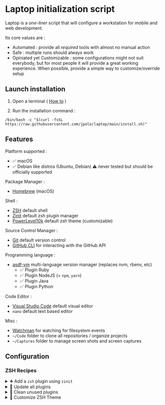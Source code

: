 # Laptop initialization script

Laptop is a *one-liner* script that will configure a workstation for mobile and web development.

Its core values are :

- Automated : provide all *required* tools with almost no manual action
- Safe : multiple runs should always work
- Opiniated yet Customizable : some configurations might not suit everybody, but for most people it will provide a great working experience. When possible, provide a simple way to customize/override setup

## Launch installation

1. Open a terminal ( [How to](https://www.wikihow.com/Open-a-Terminal-Window-in-Mac) )

2. Run the installation command :

```shell
/bin/bash -c "$(curl -fsSL https://raw.githubusercontent.com/jpolo/laptop/main/install.sh)"
```

## Features

Platform supported :

- ✅ macOS
- ✅ Debian like distros (Ubuntu, Debian) ⚠️ never tested but should be officially supported

Package Manager :

- [Homebrew] (macOS)

Shell :

- [ZSH] default shell
- [Zinit] default zsh plugin manager
- [PowerLevel10k] default zsh theme (customizable)

Source Control Manager :

- [Git] default version control
- [GitHub CLI] for interacting with the GitHub API

Programming language :

- [asdf-vm] multi-language version manager (replaces nvm, rbenv, etc)
  - ✅ Plugin Ruby
  - ✅ Plugin NodeJS (+ `npm`, `yarn`)
  - ✅ Plugin Java
  - ✅ Plugin Python

Code Editor :

- [Visual Studio Code] default visual editor
- `nano` default text based editor

Misc :

- [Watchman] for watching for filesystem events
- `~/Code` folder to clone all repositories / organize projects
- `~/Captures` folder to manage screen shots and screen captures

## Configuration

### ZSH Recipes

<details>
  <summary>➕ Add a <code>zsh</code> plugin using <code>zinit</code></summary>

  Edit the shell script `$XDG_DATA_HOME/zsh/01_custom.sh` (or create a new one in `$XDG_DATA_HOME/zsh`)

  Example :

  ```shell
  # Load OhMyZSH ruby plugin
  zinit snippet OMZP::ruby
  # Load OhMyZSH rails plugin
  zinit snippet OMZP::rails

  ```

</details>
<details>
  <summary>🔄 Update all plugins</summary>

  ```console
  > zinit update
  ```

</details>
<details>
  <summary>🧹 Clean unused plugins</summary>

  ```console
  > zinit delete --clean
  ```

</details>
<details>
  <summary>🎨 Customize ZSH Theme</summary>

  ```console
  > p10k configure
  ```

</details>

[Git]: https://git-scm.com/
[GitHub CLI]: https://cli.github.com/
[Homebrew]: http://brew.sh/
[asdf-vm]: https://github.com/asdf-vm/asdf
[Watchman]: https://facebook.github.io/watchman/
[Visual Studio Code]: https://code.visualstudio.com/
[Zinit]: https://github.com/zdharma-continuum/zinit
[ZSH]: http://www.zsh.org/
[PowerLevel10k]: https://github.com/romkatv/powerlevel10k

